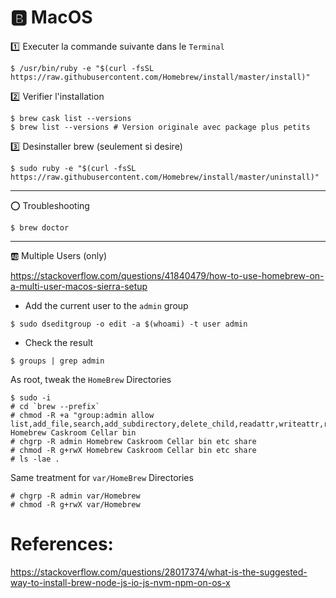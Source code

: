 # :b: MacOS


:one: Executer la commande suivante dans le `Terminal`

```
$ /usr/bin/ruby -e "$(curl -fsSL https://raw.githubusercontent.com/Homebrew/install/master/install)"
```

:two: Verifier l'installation

```
$ brew cask list --versions
$ brew list --versions # Version originale avec package plus petits
```

:three: Desinstaller brew (seulement si desire)

```
$ sudo ruby -e "$(curl -fsSL https://raw.githubusercontent.com/Homebrew/install/master/uninstall)"
```

<hr/>


:o: Troubleshooting

```
$ brew doctor
```

<hr/>


:ab: Multiple Users (only)

https://stackoverflow.com/questions/41840479/how-to-use-homebrew-on-a-multi-user-macos-sierra-setup

* Add the current user to the `admin` group

```
$ sudo dseditgroup -o edit -a $(whoami) -t user admin
```

* Check the result

```
$ groups | grep admin
```

As root, tweak the `HomeBrew` Directories

```
$ sudo -i
# cd `brew --prefix`
# chmod -R +a "group:admin allow list,add_file,search,add_subdirectory,delete_child,readattr,writeattr,readextattr,writeextattr,readsecurity,file_inherit,directory_inherit" Homebrew Caskroom Cellar bin
# chgrp -R admin Homebrew Caskroom Cellar bin etc share
# chmod -R g+rwX Homebrew Caskroom Cellar bin etc share
# ls -lae .
```

Same treatment for `var/HomeBrew` Directories

```
# chgrp -R admin var/Homebrew
# chmod -R g+rwX var/Homebrew
```


# References:

https://stackoverflow.com/questions/28017374/what-is-the-suggested-way-to-install-brew-node-js-io-js-nvm-npm-on-os-x
